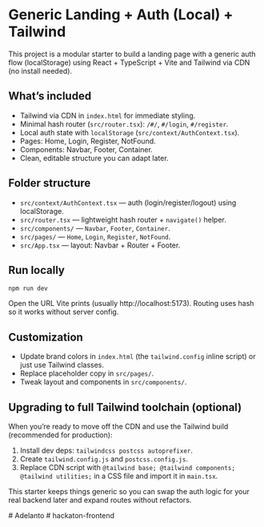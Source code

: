 # Generic Landing + Auth (Local) + Tailwind

This project is a modular starter to build a landing page with a generic auth flow (localStorage) using React + TypeScript + Vite and Tailwind via CDN (no install needed).

## What’s included

- Tailwind via CDN in `index.html` for immediate styling.
- Minimal hash router (`src/router.tsx`): `/#/`, `#/login`, `#/register`.
- Local auth state with `localStorage` (`src/context/AuthContext.tsx`).
- Pages: Home, Login, Register, NotFound.
- Components: Navbar, Footer, Container.
- Clean, editable structure you can adapt later.

## Folder structure

- `src/context/AuthContext.tsx` — auth (login/register/logout) using localStorage.
- `src/router.tsx` — lightweight hash router + `navigate()` helper.
- `src/components/` — `Navbar`, `Footer`, `Container`.
- `src/pages/` — `Home`, `Login`, `Register`, `NotFound`.
- `src/App.tsx` — layout: Navbar + Router + Footer.

## Run locally

```
npm run dev
```

Open the URL Vite prints (usually http://localhost:5173). Routing uses hash so it works without server config.

## Customization

- Update brand colors in `index.html` (the `tailwind.config` inline script) or just use Tailwind classes.
- Replace placeholder copy in `src/pages/`.
- Tweak layout and components in `src/components/`.

## Upgrading to full Tailwind toolchain (optional)

When you’re ready to move off the CDN and use the Tailwind build (recommended for production):

1. Install dev deps: `tailwindcss postcss autoprefixer`.
2. Create `tailwind.config.js` and `postcss.config.js`.
3. Replace CDN script with `@tailwind base; @tailwind components; @tailwind utilities;` in a CSS file and import it in `main.tsx`.

This starter keeps things generic so you can swap the auth logic for your real backend later and expand routes without refactors.

#   A d e l a n t o  
 # hackaton-frontend
